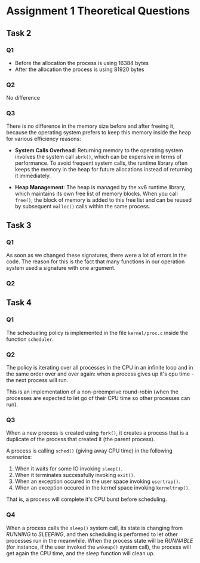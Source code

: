 # Assignment 1 Theoretical Questions

## Task 2
### Q1
- Before the allocation the process is using 16384 bytes
- After the allocation the process is using 81920 bytes

### Q2
No difference

### Q3
There is no difference in the memory size before and after freeing it, because the operating system prefers to keep this memory inside the heap for various efficiency reasons:

- **System Calls Overhead**: Returning memory to the operating system involves the system call `sbrk()`, which can be expensive in terms of performance. To avoid frequent system calls, the runtime library often keeps the memory in the heap for future allocations instead of returning it immediately.

- **Heap Management**: The heap is managed by the xv6 runtime library, which maintains its own free list of memory blocks. When you call `free()`, the block of memory is added to this free list and can be reused by subsequent `malloc()` calls within the same process.

## Task 3
### Q1
As soon as we changed these signatures, there were a lot of errors in the code. The reason for this is the fact that many functions in our operation system used a signature with one argument.

### Q2


## Task 4
### Q1
The schedueling policy is implemented in the file `kernel/proc.c` inside the function `scheduler`.

### Q2
The policy is iterating over all processes in the CPU in an infinite loop and in the same order over and over again: when a process gives up it's cpu time - the next process will run.

This is an implementation of a non-preemprive round-robin (when the processes are expected to let go of their CPU time so other processes can run).

### Q3
When a new process is created using `fork()`, it creates a process that is a duplicate of the process that created it (the parent process).

A process is calling `sched()` (giving away CPU time) in the following scenarios:

1. When it waits for some IO invoking `sleep()`.
2. When it terminates successfully invoking `exit()`.
3. When an exception occured in the user space invoking `usertrap()`.
4. When an exception occured in the kernel space invoking `kerneltrap()`.

That is, a process will complete it's CPU burst before scheduling.

### Q4
When a process calls the `sleep()` system call, its state is changing from *RUNNING* to *SLEEPING*, and then scheduling is performed to let other processes run in the meanwhile. When the process state will be *RUNNABLE* (for instance, if the user invoked the `wakeup()` system call), the process will get again the CPU time, and the sleep function will clean up.
